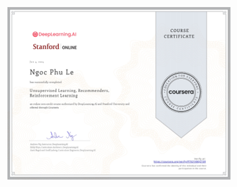 ![](https://github.com/phule1812/Machine-Learning-Specialization/blob/master/Course%203/images/Course%203.jpg)
